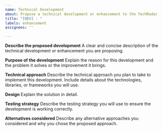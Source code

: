 ```yaml
---
name: Technical Development
about: Propose a technical development or enhancement to the TechRadar dashboard
title: "[DEV] - "
labels: enhancement
assignees: ''

---
```


**Describe the proposed development**
A clear and concise description of the technical development or enhancement you are proposing.

**Purpose of the development**
Explain the reason for this development and the problem it solves or the improvement it brings.

**Technical approach**
Describe the technical approach you plan to take to implement this development. Include details about the technologies, libraries, or frameworks you will use.

**Design**
Explain the solution in detail.

**Testing strategy**
Describe the testing strategy you will use to ensure the development is working correctly.

**Alternatives considered**
Describe any alternative approaches you considered and why you chose the proposed approach.